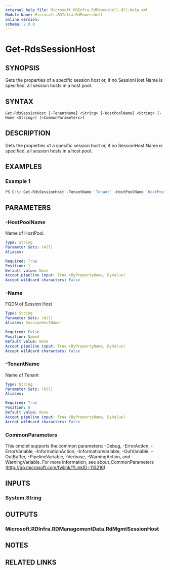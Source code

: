 ```yaml
---
external help file: Microsoft.RDInfra.RdPowershell.dll-Help.xml
Module Name: Microsoft.RDInfra.RdPowershell
online version:
schema: 2.0.0
---
```


# Get-RdsSessionHost

## SYNOPSIS
Gets the properties of a specific session host or, if no SessionHost Name is specified, all session hosts in a host pool. 

## SYNTAX

```
Get-RdsSessionHost [-TenantName] <String> [-HostPoolName] <String> [-Name <String>] [<CommonParameters>]
```

## DESCRIPTION
Gets the properties of a specific session host or, if no SessionHost Name is specified, all session hosts in a host pool. 

## EXAMPLES

### Example 1
```powershell
PS C:\> Get-RdsSessionHost -TenantName 'Tenant' -HostPoolName 'HostPool' -Name 'SessionHostName'
```

## PARAMETERS

### -HostPoolName
Name of HostPool.

```yaml
Type: String
Parameter Sets: (All)
Aliases:

Required: True
Position: 1
Default value: None
Accept pipeline input: True (ByPropertyName, ByValue)
Accept wildcard characters: False
```

### -Name
FQDN of Session Host

```yaml
Type: String
Parameter Sets: (All)
Aliases: SessionHostName

Required: False
Position: Named
Default value: None
Accept pipeline input: True (ByPropertyName, ByValue)
Accept wildcard characters: False
```

### -TenantName
Name of Tenant

```yaml
Type: String
Parameter Sets: (All)
Aliases:

Required: True
Position: 0
Default value: None
Accept pipeline input: True (ByPropertyName, ByValue)
Accept wildcard characters: False
```

### CommonParameters
This cmdlet supports the common parameters: -Debug, -ErrorAction, -ErrorVariable, -InformationAction, -InformationVariable, -OutVariable, -OutBuffer, -PipelineVariable, -Verbose, -WarningAction, and -WarningVariable. For more information, see about_CommonParameters (http://go.microsoft.com/fwlink/?LinkID=113216).

## INPUTS

### System.String

## OUTPUTS

### Microsoft.RDInfra.RDManagementData.RdMgmtSessionHost

## NOTES

## RELATED LINKS
